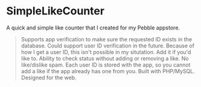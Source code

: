 # SimpleLikeCounter
A quick and simple like counter that I created for my Pebble appstore.

> Supports app verification to make sure the requested ID exists in the database.
> Could support user ID verification in the future. Because of how I get a user ID, this isn't possible in my situtation. Add it if you'd like to.
> Ability to check status without adding or removing a like.
> No like/dislike spam. Each user ID is stored with the app, so you cannot add a like if the app already has one from you.
> Built with PHP/MySQL. Designed for the web.
